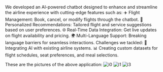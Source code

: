 We developed an AI-powered chatbot designed to enhance and streamline the airline experience with cutting-edge features such as:
✈️ Flight Management: Book, cancel, or modify flights through the chatbot.
🎯 Personalized Recommendations: Tailored flight and service suggestions based on user preferences.
🌐 Real-Time Data Integration: Get live updates on flight availability and pricing.
🌍 Multi-Language Support: Breaking language barriers for seamless interactions.
Challenges we tackled:
🔧 Integrating AI with existing airline systems.
📊 Creating custom datasets for flight schedules, seat preferences, and meal selections.

These are the pictures of the above application:
![i0](https://github.com/user-attachments/assets/4dcabf15-9abd-4166-801c-a872773d772d)
![i1](https://github.com/user-attachments/assets/24d3c3c8-97f8-44c4-81cc-058a2bf8422d)
![i3](https://github.com/user-attachments/assets/5e523db4-95b7-4c71-ac5b-7f648ee74e21)
